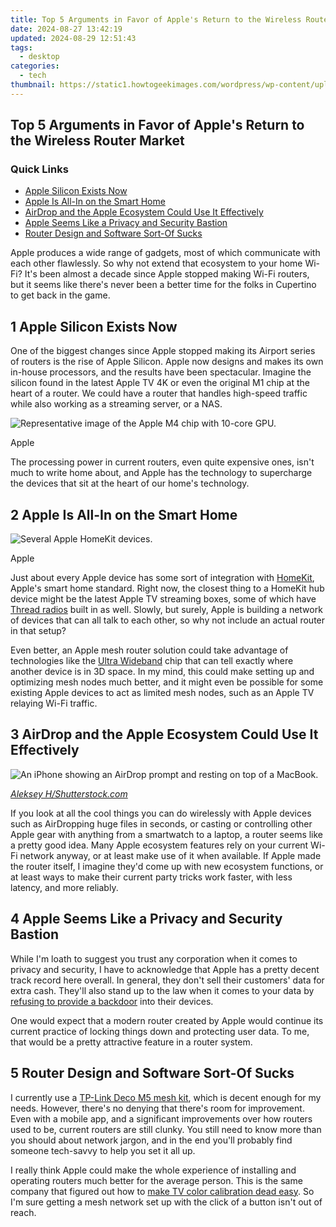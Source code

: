 ```yaml
---
title: Top 5 Arguments in Favor of Apple's Return to the Wireless Router Market
date: 2024-08-27 13:42:19
updated: 2024-08-29 12:51:43
tags:
  - desktop
categories:
  - tech
thumbnail: https://static1.howtogeekimages.com/wordpress/wp-content/uploads/2024/07/an-ai-generated-concept-image-of-what-an-apple-router-could-look-like.png
---
```


## Top 5 Arguments in Favor of Apple's Return to the Wireless Router Market

### Quick Links

* [Apple Silicon Exists Now](https://some-techniques.techidaily.com/2024-approved-from-shadows-to-highlights-the-ultimate-lightroom-hdr-guide/)
* [Apple Is All-In on the Smart Home](https://youtube-videos.techidaily.com/boost-your-revenue-yielding-earnings-from-youtube-at-500-followers/)
* [AirDrop and the Apple Ecosystem Could Use It Effectively](https://extra-tips.techidaily.com/2024-approved-a-visual-voyage-exploring-pexels-for-perfect-shots/)
* [Apple Seems Like a Privacy and Security Bastion](https://facebook-record-videos.techidaily.com/new-2024-approved-a-step-by-step-tutorial-to-monetize-product-videography/)
* [Router Design and Software Sort-Of Sucks](https://easy-unlock-android.techidaily.com/in-2024-still-using-pattern-locks-with-nokia-c32-tips-tricks-and-helpful-advice-by-drfone-android/)

 Apple produces a wide range of gadgets, most of which communicate with each other flawlessly. So why not extend that ecosystem to your home Wi-Fi? It's been almost a decade since Apple stopped making Wi-Fi routers, but it seems like there's never been a better time for the folks in Cupertino to get back in the game.

## 1  Apple Silicon Exists Now 

 One of the biggest changes since Apple stopped making its Airport series of routers is the rise of Apple Silicon. Apple now designs and makes its own in-house processors, and the results have been spectacular. Imagine the silicon found in the latest Apple TV 4K or even the original M1 chip at the heart of a router. We could have a router that handles high-speed traffic while also working as a streaming server, or a NAS.

![Representative image of the Apple M4 chip with 10-core GPU.](https://static1.howtogeekimages.com/wordpress/wp-content/uploads/2024/05/apple-m4-silicon-s-gpu.png) 

Apple

 The processing power in current routers, even quite expensive ones, isn't much to write home about, and Apple has the technology to supercharge the devices that sit at the heart of our home's technology.

## 2  Apple Is All-In on the Smart Home 

![Several Apple HomeKit devices.](https://static1.howtogeekimages.com/wordpress/wp-content/uploads/2024/03/lockup-hero-large_2x.jpeg) 

Apple

 Just about every Apple device has some sort of integration with [HomeKit](https://sim-unlock.techidaily.com/in-2024-the-best-android-unlock-software-for-oppo-k11x-device-top-5-picks-to-remove-android-locks-by-drfone-android/), Apple's smart home standard. Right now, the closest thing to a HomeKit hub device might be the latest Apple TV streaming boxes, some of which have [Thread radios](https://win-amazing.techidaily.com/download-nvidia-quadro-drivers-for-windows-11-latest-direct-device-control-dch-versions/) built in as well. Slowly, but surely, Apple is building a network of devices that can all talk to each other, so why not include an actual router in that setup?

 Even better, an Apple mesh router solution could take advantage of technologies like the [Ultra Wideband](https://easy-unlock-android.techidaily.com/in-2024-a-perfect-guide-to-remove-or-disable-google-smart-lock-on-realme-c67-4g-by-drfone-android/) chip that can tell exactly where another device is in 3D space. In my mind, this could make setting up and optimizing mesh nodes much better, and it might even be possible for some existing Apple devices to act as limited mesh nodes, such as an Apple TV relaying Wi-Fi traffic.

## 3  AirDrop and the Apple Ecosystem Could Use It Effectively 

![An iPhone showing an AirDrop prompt and resting on top of a MacBook.](https://static1.howtogeekimages.com/wordpress/wp-content/uploads/2022/07/iphone-airdrop-macbook.jpg) 

_[Aleksey H/Shutterstock.com](https://www.shutterstock.com/image-photo/moscow-russia-may-18-2020-black-1734553484)_

 If you look at all the cool things you can do wirelessly with Apple devices such as AirDropping huge files in seconds, or casting or controlling other Apple gear with anything from a smartwatch to a laptop, a router seems like a pretty good idea. Many Apple ecosystem features rely on your current Wi-Fi network anyway, or at least make use of it when available. If Apple made the router itself, I imagine they'd come up with new ecosystem functions, or at least ways to make their current party tricks work faster, with less latency, and more reliably.

## 4  Apple Seems Like a Privacy and Security Bastion 

 While I'm loath to suggest you trust any corporation when it comes to privacy and security, I have to acknowledge that Apple has a pretty decent track record here overall. In general, they don't sell their customers' data for extra cash. They'll also stand up to the law when it comes to your data by [refusing to provide a backdoor](https://www.cnbc.com/2020/01/14/apple-refuses-barr-request-to-unlock-pensacola-shooters-iphones.html) into their devices.

 One would expect that a modern router created by Apple would continue its current practice of locking things down and protecting user data. To me, that would be a pretty attractive feature in a router system.

## 5  Router Design and Software Sort-Of Sucks 

 I currently use a [TP-Link Deco M5 mesh kit](https://www.amazon.com/TP-Link-Deco-Whole-Home-System/dp/B06WVCB862/?tag=hotoge-20&ascsubtag=UUhtgUeUpU2004475&asc%5Frefurl=https%3A%2F%2Fwww.howtogeek.com%2Freasons-apple-should-make-wi-fi-routers-again%2F&asc%5Fcampaign=Short-Term), which is decent enough for my needs. However, there's no denying that there's room for improvement. Even with a mobile app, and a significant improvements over how routers used to be, current routers are still clunky. You still need to know more than you should about network jargon, and in the end you'll probably find someone tech-savvy to help you set it all up.

 I really think Apple could make the whole experience of installing and operating routers much better for the average person. This is the same company that figured out how to [make TV color calibration dead easy](https://screen-video-capture.techidaily.com/updated-in-2024-mastering-mac-streamnetflix-with-screen-capture/). So I'm sure getting a mesh network set up with the click of a button isn't out of reach.

<ins class="adsbygoogle"
     style="display:block"
     data-ad-format="autorelaxed"
     data-ad-client="ca-pub-7571918770474297"
     data-ad-slot="1223367746"></ins>



<ins class="adsbygoogle"
     style="display:block"
     data-ad-client="ca-pub-7571918770474297"
     data-ad-slot="8358498916"
     data-ad-format="auto"
     data-full-width-responsive="true"></ins>
